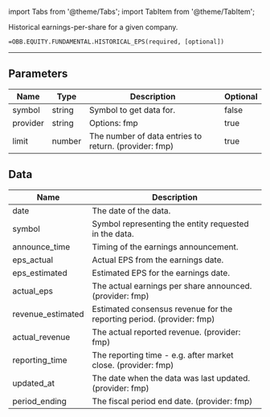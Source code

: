 <!-- markdownlint-disable MD012 MD031 MD033 -->

import Tabs from '@theme/Tabs';
import TabItem from '@theme/TabItem';

Historical earnings-per-share for a given company.

```excel wordwrap
=OBB.EQUITY.FUNDAMENTAL.HISTORICAL_EPS(required, [optional])
```

---

## Parameters

| Name | Type | Description | Optional |
| ---- | ---- | ----------- | -------- |
| symbol | string | Symbol to get data for. | false |
| provider | string | Options: fmp | true |
| limit | number | The number of data entries to return. (provider: fmp) | true |

## Data

| Name | Description |
| ---- | ----------- |
| date | The date of the data.  |
| symbol | Symbol representing the entity requested in the data.  |
| announce_time | Timing of the earnings announcement.  |
| eps_actual | Actual EPS from the earnings date.  |
| eps_estimated | Estimated EPS for the earnings date.  |
| actual_eps | The actual earnings per share announced. (provider: fmp) |
| revenue_estimated | Estimated consensus revenue for the reporting period. (provider: fmp) |
| actual_revenue | The actual reported revenue. (provider: fmp) |
| reporting_time | The reporting time - e.g. after market close. (provider: fmp) |
| updated_at | The date when the data was last updated. (provider: fmp) |
| period_ending | The fiscal period end date. (provider: fmp) |
